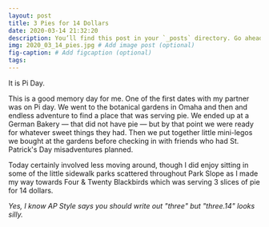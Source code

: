 ```yaml
---
layout: post
title: 3 Pies for 14 Dollars
date: 2020-03-14 21:32:20
description: You’ll find this post in your `_posts` directory. Go ahead and edit it and re-build the site to see your changes. # Add post description (optional)
img: 2020_03_14_pies.jpg # Add image post (optional)
fig-caption: # Add figcaption (optional)
tags:
---
```


It is Pi Day.

This is a good memory day for me. One of the first dates with my partner was on Pi day. We went to the botanical gardens in Omaha and then and endless adventure to find a place that was serving pie. We ended up at a German Bakery — that did not have pie — but by that point we were ready for whatever sweet things they had. Then we put together little mini-legos we bought at the gardens before checking in with friends who had St. Patrick's Day misadventures planned.

Today certainly involved less moving around, though I did enjoy sitting in some of the little sidewalk parks scattered throughout Park Slope as I made my way towards Four & Twenty Blackbirds which was serving 3 slices of pie for 14 dollars.

_Yes, I know AP Style says you should write out "three" but "three.14" looks silly._
